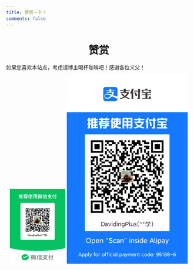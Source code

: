 ```yaml
---
title: 赞赏一下？
comments: false
---
```


<meta name="referrer" content="no-referrer"/>

# <center>赞赏</center>

如果您喜欢本站点，考虑请博主喝杯咖啡吧！感谢各位义父！

<center class="half">
    <img src="/images/reward/wechat-pay.webp" style="zoom: 20%;" />
    <img src="/images/reward/alipay.webp" style="zoom: 50%;" />
</center>


